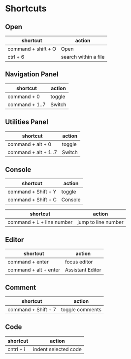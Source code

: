 # Shortcuts

## Open

shortcut | action
-------|-----------
command + shift + O | Open
ctrl + 6 | search within a file


## Navigation Panel

shortcut | action
-------|-----------
command + 0 | toggle
command + 1..7 | Switch

## Utilities Panel

shortcut | action
-------|-----------
command + alt + 0 | toggle
command + alt + 1..7 | Switch

## Console

shortcut | action
-------|-----------
command + Shift + Y | toggle
command + Shift + C | Console

shortcut | action
-------|-----------
command + L + line number | jump to line number

## Editor

shortcut | action
-------|-----------
command + enter | focus editor
command + alt + enter  | Assistant Editor

## Comment

shortcut | action
-------|-----------
command + Shift + 7 | toggle comments

## Code

shortcut | action
-------|-----------
cntrl + i | indent selected code